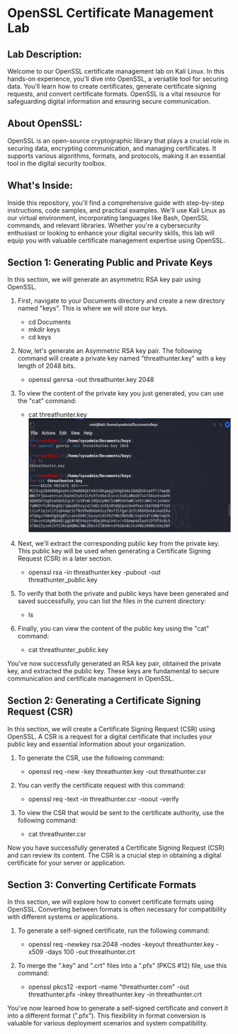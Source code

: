 <h1>OpenSSL Certificate Management Lab</h1>

<h2>Lab Description:</h2>
<p>Welcome to our OpenSSL certificate management lab on Kali Linux. In this hands-on experience, you'll dive into OpenSSL, a versatile tool for securing data. You'll learn how to create certificates, generate certificate signing requests, and convert certificate formats. OpenSSL is a vital resource for safeguarding digital information and ensuring secure communication.</p>

<h2>About OpenSSL:</h2>
<p>OpenSSL is an open-source cryptographic library that plays a crucial role in securing data, encrypting communication, and managing certificates. It supports various algorithms, formats, and protocols, making it an essential tool in the digital security toolbox.</p>

<h2>What's Inside:</h2>
<p>Inside this repository, you'll find a comprehensive guide with step-by-step instructions, code samples, and practical examples. We'll use Kali Linux as our virtual environment, incorporating languages like Bash, OpenSSL commands, and relevant libraries. Whether you're a cybersecurity enthusiast or looking to enhance your digital security skills, this lab will equip you with valuable certificate management expertise using OpenSSL.</p>


<h2>Section 1: Generating Public and Private Keys</h2>

In this section, we will generate an asymmetric RSA key pair using OpenSSL.

1. First, navigate to your Documents directory and create a new directory named "keys". This is where we will store our keys.    
   - cd Documents     
   - mkdir keys     
   - cd keys 

2. Now, let's generate an Asymmetric RSA key pair. The following command will create a private key named "threathunter.key" with a key length of 2048 bits.    
   - openssl genrsa -out threathunter.key 2048

3. To view the content of the private key you just generated, you can use the "cat" command:    
   - cat threathunter.key
   ![Alt Text](images/1.png)

4. Next, we'll extract the corresponding public key from the private key. This public key will be used when generating a Certificate Signing Request (CSR) in a later section.    
   - openssl rsa -in threathunter.key -pubout -out threathunter_public.key

5. To verify that both the private and public keys have been generated and saved successfully, you can list the files in the current directory:    
   - ls

6. Finally, you can view the content of the public key using the "cat" command:    
   - cat threathunter_public.key

You've now successfully generated an RSA key pair, obtained the private key, and extracted the public key. These keys are fundamental to secure communication and certificate management in OpenSSL.




<h2>Section 2: Generating a Certificate Signing Request (CSR)</h2>
In this section, we will create a Certificate Signing Request (CSR) using OpenSSL. A CSR is a request for a digital certificate that includes your public key and essential information about your organization.

1. To generate the CSR, use the following command:
   
   - openssl req -new -key threathunter.key -out threathunter.csr

2. You can verify the certificate request with this command:
   - openssl req -text -in threathunter.csr -noout -verify

4. To view the CSR that would be sent to the certificate authority, use the following command:
   
   - cat threathunter.csr

Now you have successfully generated a Certificate Signing Request (CSR) and can review its content. The CSR is a crucial step in obtaining a digital certificate for your server or application.



<h2>Section 3: Converting Certificate Formats</h2>
In this section, we will explore how to convert certificate formats using OpenSSL. Converting between formats is often necessary for compatibility with different systems or applications.

1. To generate a self-signed certificate, run the following command:
   
   - openssl req -newkey rsa:2048 -nodes -keyout threathunter.key -x509 -days 100 -out threathunter.crt

2. To merge the ".key" and ".crt" files into a ".pfx" (PKCS #12) file, use this command:
   
   - openssl pkcs12 -export -name "threathunter.com" -out threathunter.pfx -inkey threathunter.key -in threathunter.crt

You've now learned how to generate a self-signed certificate and convert it into a different format (".pfx"). This flexibility in format conversion is valuable for various deployment scenarios and system compatibility.



